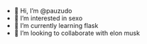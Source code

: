 - 👋 Hi, I’m @pauzudo
- 👀 I’m interested in sexo
- 🌱 I’m currently learning flask
- 💞️ I’m looking to collaborate with elon musk
<!---
pauzudo/pauzudo is a ✨ special ✨ repository because its `README.md` (this file) appears on your GitHub profile.
You can click the Preview link to take a look at your changes.
--->
